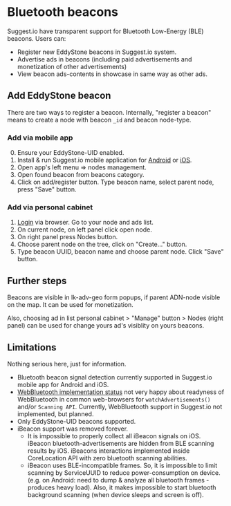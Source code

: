 # Bluetooth beacons

Suggest.io have transparent support for Bluetooth Low-Energy (BLE) beacons. Users can:
- Register new EddyStone beacons in Suggest.io system.
- Advertise ads in beacons (including paid advertisements and monetization of other advertisements)
- View beacon ads-contents in showcase in same way as other ads.


## Add EddyStone beacon
There are two ways to register a beacon.
Internally, "register a beacon" means to create a node with beacon `_id` and beacon node-type.

### Add via mobile app
0. Ensure your EddyStone-UID enabled.
1. Install & run Suggest.io mobile application
   for [Android](https://play.google.com/store/apps/details?id=io.suggest.appsuggest)
   or [iOS](https://apps.apple.com/ru/app/id1501737715).
2. Open app's left menu => nodes management.
3. Open found beacon from beacons category.
4. Click on add/register button. Type beacon name, select parent node, press "Save" button.

### Add via personal cabinet
1. [Login](https://suggest.io/id) via browser. Go to your node and ads list.
2. On current node, on left panel click open node.
3. On right panel press Nodes button.
4. Choose parent node on the tree, click on "Create..." button.
5. Type beacon UUID, beacon name and choose parent node. Click "Save" button.


## Further steps
Beacons are visible in lk-adv-geo form popups, if parent ADN-node visible on the map.
It can be used for monetization.

Also, choosing ad in list personal cabinet > "Manage" button > Nodes (right panel) can be used
for change yours ad's visiblity on yours beacons.


## Limitations
Nothing serious here, just for information.
- Bluetooth beacon signal detection currently supported in Suggest.io mobile app for Android and iOS.
- [WebBluetooth implementation status](https://github.com/WebBluetoothCG/web-bluetooth/blob/master/implementation-status.md)
  not very happy about readyness of WebBluetooth in common web-browsers for `watchAdvertisements()`
  and/or `Scanning API`. Currently, WebBluetooth support in Suggest.io not implemented, but planned.
- Only EddyStone-UID beacons supported.
- iBeacon support was removed forever.
  - It is impossible to properly collect all iBeacon signals on iOS. iBeacon bluetooth-advertisements are hidden from
    BLE scanning results by iOS. iBeacons interactions implemented inside CoreLocation API with zero bluetooth scanning abilities.
  - iBeacon uses BLE-incompatible frames. So, it is impossible to limit scanning by ServiceUUID to reduce power-consumption on device.
    (e.g. on Android: need to dump & analyze all bluetooth frames - produces heavy load).
    Also, it makes impossible to start bluetooth background scanning (when device sleeps and screen is off).
